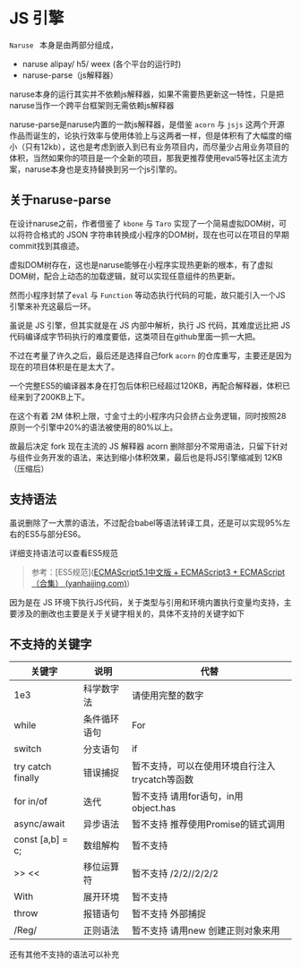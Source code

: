 # JS 引擎

`Naruse `  本身是由两部分组成，

+ naruse alipay/ h5/ weex (各个平台的运行时)
+ naruse-parse（js解释器）

naruse本身的运行其实并不依赖js解释器，如果不需要热更新这一特性，只是把naruse当作一个跨平台框架则无需依赖js解释器

naruse-parse是naruse内置的一款js解释器，是借鉴 `acorn` 与 `jsjs` 这两个开源作品而诞生的，论执行效率与使用体验上与这两者一样，但是体积有了大幅度的缩小（只有12kb），这也是考虑到嵌入到已有业务项目内，而尽量少占用业务项目的体积，当然如果你的项目是一个全新的项目，那我更推荐使用eval5等社区主流方案，naruse本身也是支持替换到另一个js引擎的。

## 关于naruse-parse

在设计naruse之前，作者借鉴了 `kbone` 与  `Taro` 实现了一个简易虚拟DOM树，可以将符合格式的 JSON 字符串转换成小程序的DOM树，现在也可以在项目的早期commit找到其痕迹。

虚拟DOM树存在，这也是naruse能够在小程序实现热更新的根本，有了虚拟DOM树，配合上动态的加载逻辑，就可以实现任意组件的热更新。

然而小程序封禁了`eval` 与 `Function` 等动态执行代码的可能，故只能引入一个JS引擎来补充这最后一环。

虽说是 JS 引擎，但其实就是在 JS 内部中解析，执行 JS 代码，其难度远比把 JS 代码编译成字节码执行的难度要低，这类项目在github里面一抓一大把。

不过在考量了许久之后，最后还是选择自己fork `acorn` 的仓库重写，主要还是因为现在的项目体积是在是太大了。

一个完整ES5的编译器本身在打包后体积已经超过120KB，再配合解释器，体积已经来到了200KB上下。

在这个有着 2M 体积上限，寸金寸土的小程序内只会挤占业务逻辑，同时按照28原则一个引擎中20%的语法被使用的80%以上。

故最后决定 fork 现在主流的 JS 解释器  acorn 删除部分不常用语法，只留下针对与组件业务开发的语法，来达到缩小体积效果，最后也是将JS引擎缩减到 12KB（压缩后）





## 支持语法

虽说删除了一大票的语法，不过配合babel等语法转译工具，还是可以实现95%左右的ES5与部分ES6。

详细支持语法可以查看ES5规范

>  参考：[ES5规范]([ECMAScript5.1中文版 + ECMAScript3 + ECMAScript（合集） (yanhaijing.com)](https://yanhaijing.com/es5/))

因为是在 JS 环境下执行JS代码，关于类型与引用和环境内置执行变量均支持，主要涉及的删改也主要是关于关键字相关的，具体不支持的关键字如下

## 不支持的关键字

| 关键字            | 说明         | 代替                                           |
| ----------------- | ------------ | ---------------------------------------------- |
| 1e3               | 科学数字法   | 请使用完整的数字                               |
| while             | 条件循环语句 | For                                            |
| switch            | 分支语句     | if                                             |
| try catch finally | 错误捕捉     | 暂不支持，可以在使用环境自行注入trycatch等函数 |
| for in/of         | 迭代         | 暂不支持  请用for语句，in用 object.has         |
| async/await       | 异步语法     | 暂不支持  推荐使用Promise的链式调用            |
| const [a,b] = c;  | 数组解构     | 暂不支持                                       |
| >> <<             | 移位运算符   | 暂不支持  /2/2//2/2/2                           |
| With              | 展开环境     | 暂不支持        |
| throw             | 报错语句     | 暂不支持  外部捕捉                     |
| /Reg/             | 正则语法     | 暂不支持  请用new 创建正则对象来用             |

还有其他不支持的语法可以补充
